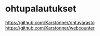 # ohtupalautukset
https://github.com/Karstonner/ohtuvarasto
https://github.com/Karstonner/webcounter
